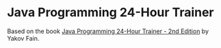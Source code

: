 # Java Programming 24-Hour Trainer

Based on the book [Java Programming 24-Hour Trainer - 2nd Edition](https://www.amazon.com/Java-Programming-24-Hour-Trainer-Yakov/dp/111895145X/ref=sr_1_1?ie=UTF8&qid=1490225632&sr=8-1&keywords=java+programming+24+hour) by Yakov Fain.
